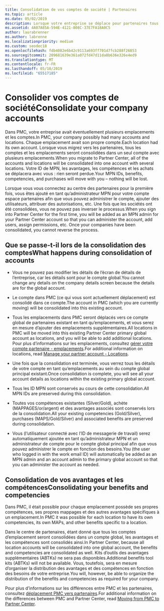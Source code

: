 ```yaml
---
title: Consolidation de vos comptes de société | Partenaires
ms.topic: article
ms.date: 05/02/2019
description: Lorsque votre entreprise se déplace pour partenaires tous vos comptes sont consolidés en un seul compte
ms.assetid: 4A07A85A-594E-4121-808C-37E7FA18A0C5
author: laurabrenner
ms.author: labrenne
ms.localizationpriority: medium
ms.custom: seodec18
ms.openlocfilehash: fdb4082e6b42c9113a693ff701d7fcb288f26853
ms.sourcegitcommit: 209681639e361a072fd47d11da8b636e326e4ed9
ms.translationtype: MT
ms.contentlocale: fr-FR
ms.lasthandoff: 05/10/2019
ms.locfileid: "65517185"
---
```

# <a name="consolidate-your-company-accounts"></a><span data-ttu-id="4b2d6-103">Consolider vos comptes de société</span><span class="sxs-lookup"><span data-stu-id="4b2d6-103">Consolidate your company accounts</span></span>

<span data-ttu-id="4b2d6-104">Dans PMC, votre entreprise avait éventuellement plusieurs emplacements et les comptes.</span><span class="sxs-lookup"><span data-stu-id="4b2d6-104">In PMC, your company possibly had many accounts and locations.</span></span> <span data-ttu-id="4b2d6-105">Chaque emplacement avait son propre compte.</span><span class="sxs-lookup"><span data-stu-id="4b2d6-105">Each location had its own account.</span></span> <span data-ttu-id="4b2d6-106">Lorsque vous migrez vers les partenaires, tous les comptes et les emplacements seront consolidées dans un seul compte avec plusieurs emplacements.</span><span class="sxs-lookup"><span data-stu-id="4b2d6-106">When you migrate to Partner Center, all of the accounts and locations will be consolidated into one account with several locations.</span></span> <span data-ttu-id="4b2d6-107">Votre ID de MPN, les avantages, les compétences et les achats se déplacera avec vous : rien seront perdue.</span><span class="sxs-lookup"><span data-stu-id="4b2d6-107">Your MPN IDs, benefits, competencies, and purchases will move with you – nothing will be lost.</span></span> 

<span data-ttu-id="4b2d6-108">Lorsque vous vous connectez au centre des partenaires pour la première fois, vous êtes ajouté en tant qu’administrateur MPN pour votre compte espace partenaires afin que vous pouvez administrer le compte, ajouter des utilisateurs, attribuer des autorisations, etc. Une fois que les sociétés ont été consolidées, vous ne pouvez pas inverser le processus.</span><span class="sxs-lookup"><span data-stu-id="4b2d6-108">When you sign into Partner Center for the first time, you will be added as an MPN admin for your Partner Center account so that you can administer the account, add users, assign permissions, etc. Once your companies have been consolidated, you cannot reverse the process.</span></span>

## <a name="what-happens-during-consolidation-of-accounts"></a><span data-ttu-id="4b2d6-109">Que se passe-t-il lors de la consolidation des comptes</span><span class="sxs-lookup"><span data-stu-id="4b2d6-109">What happens during consolidation of accounts</span></span>

- <span data-ttu-id="4b2d6-110">Vous ne pouvez pas modifier les détails de l’écran de détails de l’entreprise, car les détails sont pour le compte global.</span><span class="sxs-lookup"><span data-stu-id="4b2d6-110">You cannot change any details on the company details screen because the details are for the global account.</span></span> 

- <span data-ttu-id="4b2d6-111">Le compte dans PMC (ce qui vous sont actuellement déplacement) est consolidé dans ce compte.</span><span class="sxs-lookup"><span data-stu-id="4b2d6-111">The account in PMC (which you are currently moving) will be consolidated into this existing account.</span></span> 

- <span data-ttu-id="4b2d6-112">Tous les emplacements dans PMC seront déplacés vers ce compte global de partenaires existant en tant qu’emplacements, et vous serez en mesure d’ajouter des emplacements supplémentaires.</span><span class="sxs-lookup"><span data-stu-id="4b2d6-112">All locations in PMC will be moved into this existing Partner Center primary global account as locations, and you will be able to add additional locations.</span></span> <span data-ttu-id="4b2d6-113">Pour plus d’informations sur les emplacements, consultez [gérer votre compte partenaire - emplacements](manage-locations.md).</span><span class="sxs-lookup"><span data-stu-id="4b2d6-113">For additional information on locations, read  [Manage your partner account - Locations](manage-locations.md).</span></span>

- <span data-ttu-id="4b2d6-114">Une fois que la consolidation est terminée, vous verrez tous les détails de votre compte en tant qu’emplacements au sein du compte global principal existant.</span><span class="sxs-lookup"><span data-stu-id="4b2d6-114">Once consolidation is complete, you will see all your account details as locations within the existing primary global account.</span></span>

- <span data-ttu-id="4b2d6-115">Tous les ID MPN sont conservés au cours de cette consolidation.</span><span class="sxs-lookup"><span data-stu-id="4b2d6-115">All MPN IDs are preserved during this consolidation.</span></span>

- <span data-ttu-id="4b2d6-116">Toutes vos compétences existantes (Silver/Gold), achète (MAPPAGES/or/argent) et des avantages associés sont conservés lors de la consolidation.</span><span class="sxs-lookup"><span data-stu-id="4b2d6-116">All your existing competencies (Gold/Silver), purchases (MAPS/Gold/Silver) and associated benefits are preserved during consolidation.</span></span>

- <span data-ttu-id="4b2d6-117">Vous (l’utilisateur connecté avec l’ID de messagerie de travail) serez automatiquement ajoutée en tant qu’administrateur MPN et un administrateur de compte pour le compte global principal afin que vous pouvez administrer le compte en fonction des besoins.</span><span class="sxs-lookup"><span data-stu-id="4b2d6-117">You (the user who logged in with the work email ID) will automatically be added as an MPN admin and an account admin to the primary global account so that you can administer the account as needed.</span></span> 


## <a name="consolidating-your-benefits-and-competencies"></a><span data-ttu-id="4b2d6-118">Consolidation de vos avantages et les compétences</span><span class="sxs-lookup"><span data-stu-id="4b2d6-118">Consolidating your benefits and competencies</span></span>

<span data-ttu-id="4b2d6-119">Dans PMC, il était possible pour chaque emplacement possède ses propres compétences, ses propres mappages et des autres avantages spécifiques à un emplacement.</span><span class="sxs-lookup"><span data-stu-id="4b2d6-119">In PMC it was possible for each location to have its own competencies, its own MAPs, and other benefits specific to a location.</span></span>

<span data-ttu-id="4b2d6-120">Dans le centre de partenaires, étant donné que tous les comptes d’emplacement seront consolidées dans un compte global, les avantages et les compétences sont consolidés ainsi.</span><span class="sxs-lookup"><span data-stu-id="4b2d6-120">In Partner Center, because all location accounts will be consolidated into one global account, the benefits and competencies are consolidated as well.</span></span> <span data-ttu-id="4b2d6-121">Kits d’outils des avantages supplémentaires (ABTKs) ne sera pas disponibles.</span><span class="sxs-lookup"><span data-stu-id="4b2d6-121">Additional benefits tool kits (ABTKs) will not be available.</span></span> <span data-ttu-id="4b2d6-122">Vous, toutefois, sera en mesure d’organiser la distribution des avantages et des compétences en fonction des besoins de votre entreprise.</span><span class="sxs-lookup"><span data-stu-id="4b2d6-122">You will, however, be able to organize the distribution of the benefits and competencies as required for your company.</span></span>

<span data-ttu-id="4b2d6-123">Pour plus d’informations sur les différences entre PMC et les partenaires, consultez [déplacement PMC vers partenaires](pmc-to-partner-center.md).</span><span class="sxs-lookup"><span data-stu-id="4b2d6-123">For additional information on the differences between PMC and Partner Center, read [Moving from PMC to Partner Center](pmc-to-partner-center.md).</span></span> 